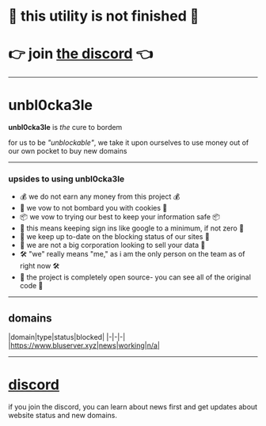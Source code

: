 # 🚨 this utility is not finished 🚨
# 👉 join [the discord](https://discord.gg/72nbb86fXB) 👈
---
# unbl0cka3le 

**unbl0cka3le** is *the* cure to bordem

for us to be *"unblockable"*, we take it upon ourselves to use money out of our own pocket to buy new domains 

---
### upsides to using unbl0cka3le
- 💰 we do not earn any money from this project 💰
- 🍪 we vow to not bombard you with cookies 🍪
- 📦 we vow to trying our best to keep your information safe 📦
- 🔑 this means keeping sign ins like google to a minimum, if not zero 🔑
- 🚨 we keep up to-date on the blocking status of our sites 🚨
- 🏢 we are not a big corporation looking to sell your data 🏢
- 🛠️ "we" really means "me," as i am the only person on the team as of right now 🛠️
- 📂 the project is completely open source- you can see all of the original code 📂


---

## domains

|domain|type|status|blocked|
|-|-|-|
|https://www.bluserver.xyz|news|working|n/a|

---
# [discord](https://discord.gg/72nbb86fXB)
if you join the discord, you can learn about news first and get updates about website status and new domains.
